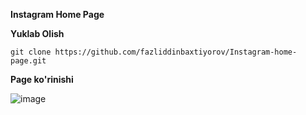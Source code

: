 **Instagram Home Page**

**Yuklab Olish**
```
git clone https://github.com/fazliddinbaxtiyorov/Instagram-home-page.git
```

**Page ko'rinishi**

![image](https://github.com/fazliddinbaxtiyorov/Instagram-home-page/assets/137509986/c479a092-613a-41e4-b7f7-36bca630e018)
